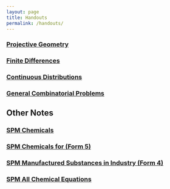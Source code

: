 ```yaml
---
layout: page
title: Handouts
permalink: /handouts/
---
```


### <a href="https://raw.githubusercontent.com/Tristanchaang/tristanchaang.github.io/main/downloads/Projective-Geometry.pdf" download>Projective Geometry</a>

### <a href="https://raw.githubusercontent.com/Tristanchaang/tristanchaang.github.io/main/downloads/Finite-Differences.pdf" download>Finite Differences</a>

### <a href="https://raw.githubusercontent.com/Tristanchaang/tristanchaang.github.io/main/downloads/On-Continuous-Distributions.pdf" download>Continuous Distributions</a>

### <a href="https://raw.githubusercontent.com/Tristanchaang/tristanchaang.github.io/main/downloads/Combinatorics.pdf" download>General Combinatorial Problems</a>

## Other Notes

### <a href="https://raw.githubusercontent.com/Tristanchaang/tristanchaang.github.io/main/downloads/Chemicals.pdf" download>SPM Chemicals</a>

### <a href="https://raw.githubusercontent.com/Tristanchaang/tristanchaang.github.io/main/downloads/Chemicals-For-Consumers.pdf" download>SPM Chemicals for  (Form 5)</a>

### <a href="https://raw.githubusercontent.com/Tristanchaang/tristanchaang.github.io/main/downloads/Manufactured-Substances-In-Industry.pdf" download>SPM Manufactured Substances in Industry (Form 4)</a>

### <a href="https://raw.githubusercontent.com/Tristanchaang/tristanchaang.github.io/main/downloads/Chem-Equations.pdf" download>SPM All Chemical Equations</a>